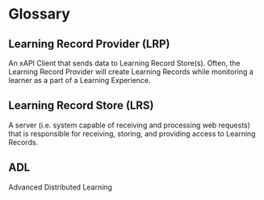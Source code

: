 # Glossary

## Learning Record Provider (LRP)

An xAPI Client that sends data to Learning Record Store(s). Often, the Learning Record Provider will create Learning Records while monitoring a learner as a part of a Learning Experience.

## Learning Record Store (LRS)

A server (i.e. system capable of receiving and processing web requests) that is responsible for receiving, storing, and providing access to Learning Records.

## ADL

Advanced Distributed Learning